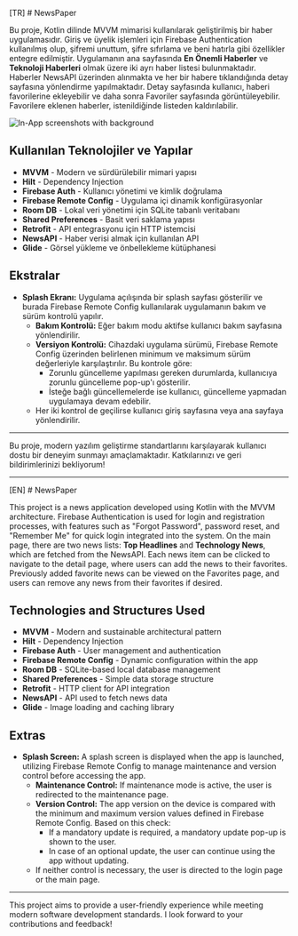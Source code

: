 [TR] # NewsPaper

Bu proje, Kotlin dilinde MVVM mimarisi kullanılarak geliştirilmiş bir haber uygulamasıdır. Giriş ve üyelik işlemleri için Firebase Authentication kullanılmış olup, şifremi unuttum, şifre sıfırlama ve beni hatırla gibi özellikler entegre edilmiştir. Uygulamanın ana sayfasında **En Önemli Haberler** ve **Teknoloji Haberleri** olmak üzere iki ayrı haber listesi bulunmaktadır. Haberler NewsAPI üzerinden alınmakta ve her bir habere tıklandığında detay sayfasına yönlendirme yapılmaktadır. Detay sayfasında kullanıcı, haberi favorilerine ekleyebilir ve daha sonra Favoriler sayfasında görüntüleyebilir. Favorilere eklenen haberler, istenildiğinde listeden kaldırılabilir.

![In-App screenshots with background](https://ibb.co/vsxTbV4)

## Kullanılan Teknolojiler ve Yapılar

- **MVVM** - Modern ve sürdürülebilir mimari yapısı
- **Hilt** - Dependency Injection
- **Firebase Auth** - Kullanıcı yönetimi ve kimlik doğrulama
- **Firebase Remote Config** - Uygulama içi dinamik konfigürasyonlar
- **Room DB** - Lokal veri yönetimi için SQLite tabanlı veritabanı
- **Shared Preferences** - Basit veri saklama yapısı
- **Retrofit** - API entegrasyonu için HTTP istemcisi
- **NewsAPI** - Haber verisi almak için kullanılan API
- **Glide** - Görsel yükleme ve önbellekleme kütüphanesi

## Ekstralar

- **Splash Ekranı:** Uygulama açılışında bir splash sayfası gösterilir ve burada Firebase Remote Config kullanılarak uygulamanın bakım ve sürüm kontrolü yapılır. 
  - **Bakım Kontrolü:** Eğer bakım modu aktifse kullanıcı bakım sayfasına yönlendirilir.
  - **Versiyon Kontrolü:** Cihazdaki uygulama sürümü, Firebase Remote Config üzerinden belirlenen minimum ve maksimum sürüm değerleriyle karşılaştırılır. Bu kontrole göre:
    - Zorunlu güncelleme yapılması gereken durumlarda, kullanıcıya zorunlu güncelleme pop-up'ı gösterilir.
    - İsteğe bağlı güncellemelerde ise kullanıcı, güncelleme yapmadan uygulamaya devam edebilir.
  - Her iki kontrol de geçilirse kullanıcı giriş sayfasına veya ana sayfaya yönlendirilir.

---

Bu proje, modern yazılım geliştirme standartlarını karşılayarak kullanıcı dostu bir deneyim sunmayı amaçlamaktadır. Katkılarınızı ve geri bildirimlerinizi bekliyorum!

---------------------------------------------------------------------------------------------

[EN] # NewsPaper

This project is a news application developed using Kotlin with the MVVM architecture. Firebase Authentication is used for login and registration processes, with features such as "Forgot Password", password reset, and "Remember Me" for quick login integrated into the system. On the main page, there are two news lists: **Top Headlines** and **Technology News**, which are fetched from the NewsAPI. Each news item can be clicked to navigate to the detail page, where users can add the news to their favorites. Previously added favorite news can be viewed on the Favorites page, and users can remove any news from their favorites if desired.

## Technologies and Structures Used

- **MVVM** - Modern and sustainable architectural pattern
- **Hilt** - Dependency Injection
- **Firebase Auth** - User management and authentication
- **Firebase Remote Config** - Dynamic configuration within the app
- **Room DB** - SQLite-based local database management
- **Shared Preferences** - Simple data storage structure
- **Retrofit** - HTTP client for API integration
- **NewsAPI** - API used to fetch news data
- **Glide** - Image loading and caching library

## Extras

- **Splash Screen:** A splash screen is displayed when the app is launched, utilizing Firebase Remote Config to manage maintenance and version control before accessing the app.
  - **Maintenance Control:** If maintenance mode is active, the user is redirected to the maintenance page.
  - **Version Control:** The app version on the device is compared with the minimum and maximum version values defined in Firebase Remote Config. Based on this check:
    - If a mandatory update is required, a mandatory update pop-up is shown to the user.
    - In case of an optional update, the user can continue using the app without updating.
  - If neither control is necessary, the user is directed to the login page or the main page.

---

This project aims to provide a user-friendly experience while meeting modern software development standards. I look forward to your contributions and feedback!
